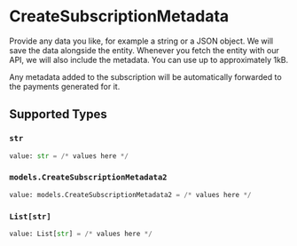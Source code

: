 # CreateSubscriptionMetadata

Provide any data you like, for example a string or a JSON object. We will save the data alongside the entity. Whenever you fetch the entity with our API, we will also include the metadata. You can use up to approximately 1kB.

Any metadata added to the subscription will be automatically forwarded to the payments generated for it.


## Supported Types

### `str`

```python
value: str = /* values here */
```

### `models.CreateSubscriptionMetadata2`

```python
value: models.CreateSubscriptionMetadata2 = /* values here */
```

### `List[str]`

```python
value: List[str] = /* values here */
```

